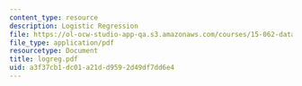 ```yaml
---
content_type: resource
description: Logistic Regression
file: https://ol-ocw-studio-app-qa.s3.amazonaws.com/courses/15-062-data-mining-spring-2003/a3f37cb1dc01a21dd9592d49df7dd6e4_logreg.pdf
file_type: application/pdf
resourcetype: Document
title: logreg.pdf
uid: a3f37cb1-dc01-a21d-d959-2d49df7dd6e4
---
```

